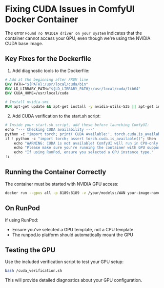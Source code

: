 # Fixing CUDA Issues in ComfyUI Docker Container

The error `Found no NVIDIA driver on your system` indicates that the container cannot access your GPU, even though we're using the NVIDIA CUDA base image.

## Key Fixes for the Dockerfile

1. Add diagnostic tools to the Dockerfile:

```dockerfile
# Add at the beginning after FROM line
ENV PATH="${PATH}:/usr/local/cuda/bin"
ENV LD_LIBRARY_PATH="${LD_LIBRARY_PATH}:/usr/local/cuda/lib64"
ENV CUDA_HOME=/usr/local/cuda

# Install nvidia-smi
RUN apt-get update && apt-get install -y nvidia-utils-535 || apt-get install -y nvidia-utils-530 || echo "Could not install nvidia-utils"
```

2. Add CUDA verification to the start.sh script:

```dockerfile
# Inside your start.sh script, add these before launching ComfyUI:
echo "--- Checking CUDA availability ---"
python -c "import torch; print('CUDA Available:', torch.cuda.is_available()); print('CUDA Version:', torch.version.cuda if torch.cuda.is_available() else 'N/A'); print('GPU Device Count:', torch.cuda.device_count() if torch.cuda.is_available() else 0)"
if ! python -c "import torch; assert torch.cuda.is_available()"; then
    echo "WARNING: CUDA is not available! ComfyUI will run in CPU-only mode, which is extremely slow."
    echo "Please make sure you're running the container with GPU support: '--gpus all'"
    echo "If using RunPod, ensure you selected a GPU instance type."
fi
```

## Running the Container Correctly

The container must be started with NVIDIA GPU access:

```bash
docker run --gpus all -p 8189:8189 -v /your/models:/WAN your-image-name
```

## On RunPod

If using RunPod:
- Ensure you've selected a GPU template, not a CPU template
- The runpod.io platform should automatically mount the GPU

## Testing the GPU

Use the included verification script to test your GPU setup:

```bash
bash /cuda_verification.sh
```

This will provide detailed diagnostics about your GPU configuration.

